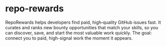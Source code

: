 # repo-rewards
RepoRewards helps developers find paid, high‑quality GitHub issues fast. It curates and ranks new bounty opportunities that match your skills, so you can discover, save, and start the most valuable work quickly. The goal: connect you to paid, high-signal work the moment it appears.
